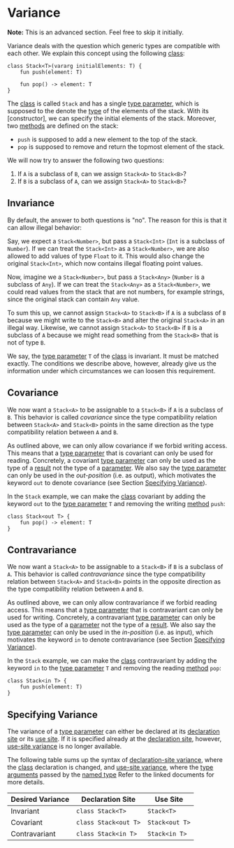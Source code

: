 # Variance

**Note:** This is an advanced section. Feel free to skip it initially.

Variance deals with the question which generic types are compatible with each other. We explain this concept using the following [class][classes]:

```
class Stack<T>(vararg initialElements: T) {
    fun push(element: T)

    fun pop() -> element: T
}
```

The [class][classes] is called `Stack` and has a single [type parameter][type-parameters], which is supposed to the denote the [type][types] of the elements of the stack. With its [constructor], we can specify the initial elements of the stack. Moreover, two [methods][methods] are defined on the stack:
* `push` is supposed to add a new element to the top of the stack.
* `pop` is supposed to remove and return the topmost element of the stack.

We will now try to answer the following two questions:
1. If `A` is a subclass of `B`, can we assign `Stack<A>` to `Stack<B>`?
2. If `B` is a subclass of `A`, can we assign `Stack<A>` to `Stack<B>`?

## Invariance

By default, the answer to both questions is "no". The reason for this is that it can allow illegal behavior:

Say, we expect a `Stack<Number>`, but pass a `Stack<Int>` (`Int` is a subclass of `Number`). If we can treat the `Stack<Int>` as a `Stack<Number>`, we are also allowed to add values of type `Float` to it. This would also change the original `Stack<Int>`, which now contains illegal floating point values.

Now, imagine we a `Stack<Number>`, but pass a `Stack<Any>` (`Number` is a subclass of `Any`). If we can treat the `Stack<Any>` as a `Stack<Number>`, we could read values from the stack that are not numbers, for example strings, since the original stack can contain `Any` value.

To sum this up, we cannot assign `Stack<A>` to `Stack<B>` if `A` is a subclass of `B` because we might write to the `Stack<B>` and alter the original `Stack<A>` in an illegal way. Likewise, we cannot assign `Stack<A>` to `Stack<B>` if `B` is a subclass of `A` because we might read something from the `Stack<B>` that is not of type `B`.

We say, the [type parameter][type-parameters] `T` of the [class][classes] is invariant. It must be matched exactly. The conditions we describe above, however, already give us the information under which circumstances we can loosen this requirement.

## Covariance

We now want a `Stack<A>` to be assignable to a `Stack<B>` if `A` is a subclass of `B`. This behavior is called _covariance_ since the type compatibility relation between `Stack<A>` and `Stack<B>` points in the same direction as the type compatibility relation between `A` and `B`.

As outlined above, we can only allow covariance if we forbid writing access.  This means that a [type parameter][type-parameters] that is covariant can only be used for reading. Concretely, a covariant [type parameter][type-parameters] can only be used as the type of a [result][results] not the type of a [parameter][parameters]. We also say the [type parameter][type-parameters] can only be used in the _out-position_ (i.e. as output), which motivates the keyword `out` to denote covariance (see Section [Specifying Variance](#specifying-variance)).

In the `Stack` example, we can make the [class][classes] covariant by adding the keyword `out` to the [type parameter][type-parameters] `T` and removing the writing [method][methods] `push`:

```
class Stack<out T> {
    fun pop() -> element: T
}
```

## Contravariance

We now want a `Stack<A>` to be assignable to a `Stack<B>` if `B` is a subclass of `A`. This behavior is called _contravariance_ since the type compatibility relation between `Stack<A>` and `Stack<B>` points in the opposite direction as the type compatibility relation between `A` and `B`.

As outlined above, we can only allow contravariance if we forbid reading access.  This means that a [type parameter][type-parameters] that is contravariant can only be used for writing. Concretely, a contravariant [type parameter][type-parameters] can only be used as the type of a [parameter][parameters] not the type of a [result][results]. We also say the [type parameter][type-parameters] can only be used in the _in-position_ (i.e. as input), which motivates the keyword `in` to denote contravariance (see Section [Specifying Variance](#specifying-variance)).

In the `Stack` example, we can make the [class][classes] contravariant by adding the keyword `in` to the [type parameter][type-parameters] `T` and removing the reading [method][methods] `pop`:

```
class Stack<in T> {
    fun push(element: T)
}
```

## Specifying Variance

The variance of a [type parameter][type-parameters] can either be declared at its [declaration site][declaration-site-variance] or its [use site][use-site-variance]. If it is specified already at the [declaration site][declaration-site-variance], however, [use-site variance][use-site-variance] is no longer available.

The following table sums up the syntax of [declaration-site variance][declaration-site-variance], where the [class][classes] declaration is changed, and [use-site variance][use-site-variance], where the [type arguments][type-arguments] passed by the [named type][named-types] Refer to the linked documents for more details.

| Desired Variance | Declaration Site | Use Site   |
|------------------|------------------|------------|
| Invariant        | `class Stack<T>` | `Stack<T>` |
|Covariant|`class Stack<out T>`|`Stack<out T>`
|Contravariant|`class Stack<in T>`|`Stack<in T>`|

[types]: ./types.md
[named-types]: ./types.md#named-types
[type-arguments]: ./types.md#type-arguments
[use-site-variance]: ./types.md#use-site-variance
[parameters]: ./parameters.md
[results]: ./results.md

[classes]: ../stub-language/classes.md
[methods]: ../stub-language/classes.md#defining-methods
[subclassing]: ../stub-language/classes.md#subclassing
[type-parameters]: ../stub-language/type-parameters.md
[declaration-site-variance]: ../stub-language/type-parameters.md#declaration-site-variance
